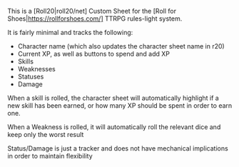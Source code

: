 This is a [Roll20|roll20/net] Custom Sheet for the [Roll for Shoes|https://rollforshoes.com/] TTRPG rules-light system.

It is fairly minimal and tracks the following:

- Character name (which also updates the character sheet name in r20)
- Current XP, as well as buttons to spend and add XP
- Skills
- Weaknesses
- Statuses
- Damage

When a skill is rolled, the character sheet will automatically highlight if a new skill has been earned, or how many XP should be spent in order to earn one.

When a Weakness is rolled, it will automatically roll the relevant dice and keep only the worst result

Status/Damage is just a tracker and does not have mechanical implications in order to maintain flexibility
